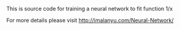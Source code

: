 This is source code for training a neural network to fit function 1/x

For more details please visit http://imalanyu.com/Neural-Network/
